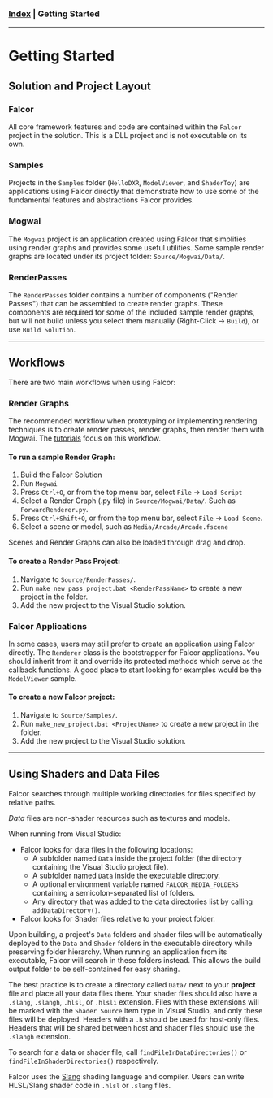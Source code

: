 ### [Index](./index.md) | Getting Started

--------

# Getting Started

## Solution and Project Layout

### Falcor
All core framework features and code are contained within the `Falcor` project in the solution. This is a DLL project and is not executable on its own. 

### Samples
Projects in the `Samples` folder (`HelloDXR`, `ModelViewer`, and `ShaderToy`) are applications using Falcor directly that demonstrate how to use some of the fundamental features and abstractions Falcor provides.

### Mogwai
The `Mogwai` project is an application created using Falcor that simplifies using render graphs and provides some useful utilities. Some sample render graphs are located under its project folder: `Source/Mogwai/Data/`.

### RenderPasses
The `RenderPasses` folder contains a number of components ("Render Passes") that can be assembled to create render graphs. These components are required for some of the included sample render graphs, but will not build unless you select them manually (Right-Click -> `Build`), or use `Build Solution`. 

-----------------------
## Workflows

There are two main workflows when using Falcor:

### Render Graphs
The recommended workflow when prototyping or implementing rendering techniques is to create render passes, render graphs, then render them with Mogwai. The [tutorials](./Tutorials/index.md) focus on this workflow.

#### To run a sample Render Graph:
1. Build the Falcor Solution
2. Run `Mogwai`
3. Press `Ctrl+O`, or from the top menu bar, select `File` -> `Load Script`
4. Select a Render Graph (.py file) in `Source/Mogwai/Data/`. Such as `ForwardRenderer.py`.
5. Press `Ctrl+Shift+O`, or from the top menu bar, select `File` -> `Load Scene`.
6. Select a scene or model, such as `Media/Arcade/Arcade.fscene`

Scenes and Render Graphs can also be loaded through drag and drop.

#### To create a Render Pass Project:
1. Navigate to `Source/RenderPasses/`.
2. Run `make_new_pass_project.bat <RenderPassName>` to create a new project in the folder.
3. Add the new project to the Visual Studio solution.

### Falcor Applications

In some cases, users may still prefer to create an application using Falcor directly. The `Renderer` class is the bootstrapper for Falcor applications. You should inherit from it and override its protected methods which serve as the callback functions. A good place to start looking for examples would be the `ModelViewer` sample.

#### To create a new Falcor project:
1. Navigate to `Source/Samples/`.
2. Run `make_new_project.bat <ProjectName>` to create a new project in the folder.
3. Add the new project to the Visual Studio solution.

-----------------------

## Using Shaders and Data Files
Falcor searches through multiple working directories for files specified by relative paths.

*Data* files are non-shader resources such as textures and models.

When running from Visual Studio:
- Falcor looks for data files in the following locations:
    - A subfolder named `Data` inside the project folder (the directory containing the Visual Studio project file).
    - A subfolder named `Data` inside the executable directory.
    - A optional environment variable named `FALCOR_MEDIA_FOLDERS` containing a semicolon-separated list of folders.
    - Any directory that was added to the data directories list by calling `addDataDirectory()`.
- Falcor looks for Shader files relative to your project folder.

Upon building, a project's `Data` folders and shader files will be automatically deployed to the `Data` and `Shader` folders in the executable directory while preserving folder hierarchy. When running an application from its executable, Falcor will search in these folders instead. This allows the build output folder to be self-contained for easy sharing.

The best practice is to create a directory called `Data/` next to your **project** file and place all your data files there. Your shader files should also have a `.slang`, `.slangh`, `.hlsl`, or `.hlsli` extension. Files with these extensions will be marked with the `Shader Source` item type in Visual Studio, and only these files will be deployed. Headers with a `.h` should be used for host-only files. Headers that will be shared between host and shader files should use the `.slangh` extension.

To search for a data or shader file, call `findFileInDataDirectories()` or `findFileInShaderDirectories()` respectively.

Falcor uses the [Slang](https://github.com/shader-slang/slang) shading language and compiler.
Users can write HLSL/Slang shader code in `.hlsl` or `.slang` files.
